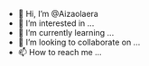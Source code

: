 - 👋 Hi, I’m @Aizaolaera
- 👀 I’m interested in ...
- 🌱 I’m currently learning ...
- 💞️ I’m looking to collaborate on ...
- 📫 How to reach me ...

<!---
Aizaolaera/Aizaolaera is a ✨ special ✨ repository because its `README.md` (this file) appears on your GitHub profile.
You can click the Preview link to take a look at your changes.
--->
